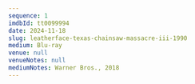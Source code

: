 ```yaml
---
sequence: 1
imdbId: tt0099994
date: 2024-11-18
slug: leatherface-texas-chainsaw-massacre-iii-1990
medium: Blu-ray
venue: null
venueNotes: null
mediumNotes: Warner Bros., 2018
---
```


